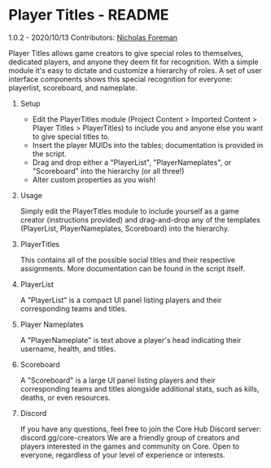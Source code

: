 #	Player Titles - README
1.0.2 - 2020/10/13
Contributors: [Nicholas Foreman](https://www.coregames.com/user/f9df3457225741c89209f6d484d0eba8)

Player Titles allows game creators to give special roles to themselves, dedicated players, and anyone they deem fit
for recognition. With a simple module it's easy to dictate and customize a hierarchy of roles. A set of user interface
components shows this special recognition for everyone: playerlist, scoreboard, and nameplate.


1.	Setup

    - Edit the PlayerTitles module (Project Content > Imported Content > Player Titles > PlayerTitles) to include you and anyone else you want to give special titles to.
    - Insert the player MUIDs into the tables; documentation is provided in the script.
    - Drag and drop either a "PlayerList", "PlayerNameplates", or "Scoreboard" into the hierarchy (or all three!)
    - Alter custom properties as you wish!


2.	Usage

	Simply edit the PlayerTitles module to include yourself as a game creator (instructions provided) and drag-and-drop
	any of the templates (PlayerList, PlayerNameplates, Scoreboard) into the hierarchy.


3.	PlayerTitles

	This contains all of the possible social titles and their respective assignments. More documentation can be found in
	the script itself.


4.	PlayerList

	A "PlayerList" is a compact UI panel listing players and their corresponding teams and titles.


5.	Player Nameplates

	A "PlayerNameplate" is text above a player's head indicating their username, health, and titles.


6.	Scoreboard

	A "Scoreboard" is a large UI panel listing players and their corresponding teams and titles alongside additional
	stats, such as kills, deaths, or even resources.


7.	Discord

	If you have any questions, feel free to join the Core Hub Discord server: discord.gg/core-creators
	We are a friendly group of creators and players interested in the games and community on Core. Open to everyone,
	regardless of your level of experience or interests.
